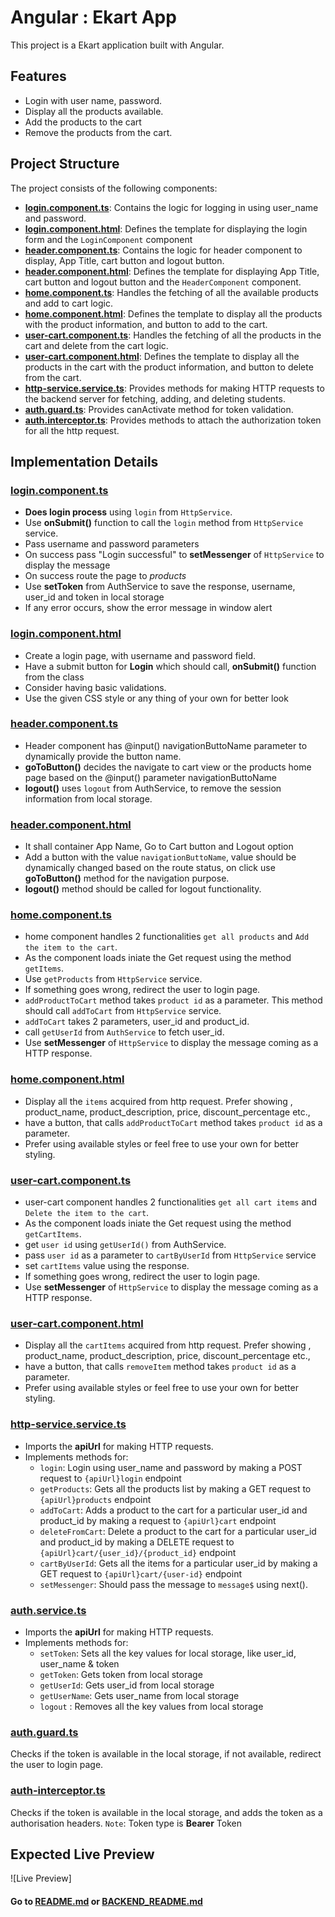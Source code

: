# Angular : Ekart App

This project is a Ekart application built with Angular.

## Features

- Login with user name, password.
- Display all the products available.
- Add the products to the cart
- Remove the products from the cart.

## Project Structure

The project consists of the following components:

- **[login.component.ts](src/app/components/login/login.component.ts)**: Contains the logic for logging in using user_name and password.
- **[login.component.html](src/app/components/login/login.component.html)**: Defines the template for displaying the login form and the `LoginComponent` component
- **[header.component.ts](src/app/components/header/header.component.ts)**: Contains the logic for header component to display, App Title, cart button and logout button.
- **[header.component.html](src/app/components/header/header.component.ts)**: Defines the template for displaying App Title, cart button and logout button and the `HeaderComponent` component.
- **[home.component.ts](src/app/components/home/home.component.ts)**: Handles the fetching of all the available products and add to cart logic.
- **[home.component.html](src/app/components/home/home.component.html)**: Defines the template to display all the products with the product information, and button to add to the cart.
- **[user-cart.component.ts](src/app/components/user-cart/user-cart.component.ts)**: Handles the fetching of all the products in the cart and delete from the cart logic.
- **[user-cart.component.html](src/app/components/user-cart/user-cart.component.html)**: Defines the template to display all the products in the cart with the product information, and button to delete from the cart.
- **[http-service.service.ts](src/app/services/http-service.service.ts)**: Provides methods for making HTTP requests to the backend server for fetching, adding, and deleting students.
- **[auth.guard.ts](src/app/guard/auth.guard.ts)**: Provides canActivate method for token validation.
- **[auth.interceptor.ts](src/app/Interceptor/auth.interceptor.ts)**: Provides methods to attach the authorization token for all the http request.

## Implementation Details

### [login.component.ts](src/app/components/login/login.component.ts)

- **Does login process** using `login` from `HttpService`.
- Use **onSubmit()** function to call the `login` method from `HttpService` service.
- Pass username and password parameters
- On success pass "Login successful" to **setMessenger** of `HttpService` to display the message
- On success route the page to _products_
- Use **setToken** from AuthService to save the response, username, user_id and token in local storage
- If any error occurs, show the error message in window alert

### [login.component.html](src/app/components/login/login.component.html)

- Create a login page, with username and password field.
- Have a submit button for **Login** which should call, **onSubmit()** function from the class
- Consider having basic validations.
- Use the given CSS style or any thing of your own for better look

### [header.component.ts](src/app/components/header/header.component.ts)

- Header component has @input() navigationButtoName parameter to dynamically provide the button name.
- **goToButton()** decides the navigate to cart view or the products home page based on the @input() parameter navigationButtoName
- **logout()** uses `logout` from AuthService, to remove the session information from local storage.

### [header.component.html](src/app/components/header/header.component.html)

- It shall container App Name, Go to Cart button and Logout option
- Add a button with the value `navigationButtoName`, value should be dynamically changed based on the route status, on click use **goToButton()** method for the navigation purpose.
- **logout()** method should be called for logout functionality.

### [home.component.ts](src/app/components/home/home.component.ts)

- home component handles 2 functionalities `get all products` and `Add the item to the cart`.
- As the component loads iniate the Get request using the method `getItems`.
- Use `getProducts` from `HttpService` service.
- If something goes wrong, redirect the user to login page.
- `addProductToCart` method takes `product id` as a parameter. This method should call `addToCart` from `HttpService` service.
- `addToCart` takes 2 parameters, user_id and product_id.
- call `getUserId` from `AuthService` to fetch user_id.
- Use **setMessenger** of `HttpService` to display the message coming as a HTTP response.

### [home.component.html](src/app/components/home/home.component.html)

- Display all the `items` acquired from http request. Prefer showing , product_name, product_description,
  price, discount_percentage etc.,
- have a button, that calls `addProductToCart` method takes `product id` as a parameter.
- Prefer using available styles or feel free to use your own for better styling.

### [user-cart.component.ts](src/app/components/user-cart/user-cart.component.ts)

- user-cart component handles 2 functionalities `get all cart items` and `Delete the item to the cart`.
- As the component loads iniate the Get request using the method `getCartItems`.
- get `user id` using `getUserId()` from AuthService.
- pass `user id` as a parameter to `cartByUserId` from `HttpService` service
- set `cartItems` value using the response.
- If something goes wrong, redirect the user to login page.
- Use **setMessenger** of `HttpService` to display the message coming as a HTTP response.

### [user-cart.component.html](src/app/components/user-cart/user-cart.component.html)

- Display all the `cartItems` acquired from http request. Prefer showing , product_name, product_description,
  price, discount_percentage etc.,
- have a button, that calls `removeItem` method takes `product id` as a parameter.
- Prefer using available styles or feel free to use your own for better styling.

### [http-service.service.ts](src/app/services/http-service.service.ts)

- Imports the **apiUrl** for making HTTP requests.
- Implements methods for:
  - `login`: Login using user_name and password by making a POST request to `{apiUrl}login` endpoint
  - `getProducts`: Gets all the products list by making a GET request to `{apiUrl}products` endpoint
  - `addToCart`: Adds a product to the cart for a particular user_id and product_id by making a request to `{apiUrl}cart` endpoint
  - `deleteFromCart`: Delete a product to the cart for a particular user_id and product_id by making a DELETE request to `{apiUrl}cart/{user_id}/{product_id}` endpoint
  - `cartByUserId`: Gets all the items for a particular user_id by making a GET request to `{apiUrl}cart/{user-id}` endpoint
  - `setMessenger`: Should pass the message to `message$` using next().

### [auth.service.ts](src/app/services/auth.service.ts)

- Imports the **apiUrl** for making HTTP requests.
- Implements methods for:
  - `setToken`: Sets all the key values for local storage, like user_id, user_name & token
  - `getToken`: Gets token from local storage
  - `getUserId`: Gets user_id from local storage
  - `getUserName`: Gets user_name from local storage
  - `logout` : Removes all the key values from local storage

### [auth.guard.ts](src/app/guard/auth.guard.ts)

Checks if the token is available in the local storage, if not available, redirect the user to login page.

### [auth-interceptor.ts](src/app/Interceptor/auth.interceptor.ts)

Checks if the token is available in the local storage, and adds the token as a authorisation headers. `Note`: Token type is **Bearer** Token

## Expected Live Preview

![Live Preview]

#### Go to [README.md](../README.md) or [BACKEND_README.md](../backend/BACKEND_README.md)
